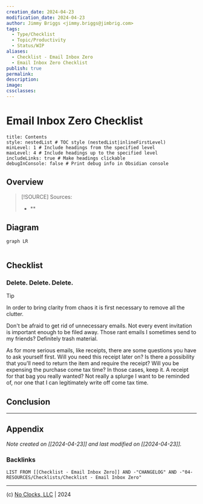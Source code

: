 ```yaml
---
creation_date: 2024-04-23
modification_date: 2024-04-23
author: Jimmy Briggs <jimmy.briggs@jimbrig.com>
tags:
  - Type/Checklist
  - Topic/Productivity
  - Status/WIP
aliases:
  - Checklist - Email Inbox Zero
  - Email Inbox Zero Checklist
publish: true
permalink:
description:
image:
cssclasses:
---
```


# Email Inbox Zero Checklist

```table-of-contents
title: Contents 
style: nestedList # TOC style (nestedList|inlineFirstLevel)
minLevel: 1 # Include headings from the specified level
maxLevel: 4 # Include headings up to the specified level
includeLinks: true # Make headings clickable
debugInConsole: false # Print debug info in Obsidian console
```

## Overview

> [!SOURCE] Sources:
> - **

## Diagram

```mermaid
graph LR
  
```

## Checklist

### Delete. Delete. Delete.

> [!TIP]
> In order to bring clarity from chaos it is first necessary to remove all the clutter.

Don't be afraid to get rid of unnecessary emails. Not every event invitation is important enough to be filed away. Those rant emails I sometimes send to my friends? Definitely trash material. 

As for more serious emails, like receipts, there are some questions you have to ask yourself first. Will you need this receipt later on? Is there a possibility that you'll need to return the item and require the receipt? Will you be expensing the purchase come tax time? In those cases, keep it. A receipt for that bag you really wanted? Not really a splurge I want to be reminded of, nor one that I can legitimately write off come tax time.

## Conclusion

***

## Appendix

*Note created on [[2024-04-23]] and last modified on [[2024-04-23]].*

### Backlinks

```dataview
LIST FROM [[Checklist - Email Inbox Zero]] AND -"CHANGELOG" AND -"04-RESOURCES/Checklists/Checklist - Email Inbox Zero"
```

***

(c) [No Clocks, LLC](https://github.com/noclocks) | 2024

